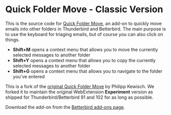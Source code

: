 Quick Folder Move - Classic Version
===================================

This is the source code for [Quick Folder Move](https://www.betterbird.eu/addons/),
an add-on to quickly move emails into other folders in Thunderbird and Betterbird.
The main purpose is to use the keyboard for triaging emails, but of course you can also click on things.

* **Shift+M** opens a context menu that allows you to move the currently selected messages to another folder
* **Shift+Y** opens a context menu that allows you to copy the currently selected messages to another folder
* **Shift+G** opens a context menu that allows you to navigate to the folder you've entered

This is a fork of the [original Quick Folder Move](https://github.com/kewisch/quickmove-extension/) by Philipp Kewisch.
We forked it to maintain the original WebExtension **Experiment** version as shipped for Thunderbird/Betterbird 91 and 102
for as long as possible.

Download the add-on from the [Betterbird add-ons page](https://www.betterbird.eu/addons/).
